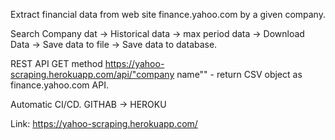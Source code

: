 Extract financial data from web site finance.yahoo.com by a given company.

Search Company dat -> Historical data -> max period data -> Download Data -> Save data to file -> Save data to database.

REST API GET method  https://yahoo-scraping.herokuapp.com/api/"company name"" - return CSV object as finance.yahoo.com API.

Automatic CI/CD. GITHAB -> HEROKU

Link:  https://yahoo-scraping.herokuapp.com/
